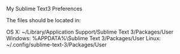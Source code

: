 My Sublime Text3 Preferences

The files should be located in:

OS X: ~/Library/Application Support/Sublime Text 3/Packages/User
Windows: %APPDATA%\Sublime Text 3/Packages/User
Linux: ~/.config/sublime-text-3/Packages/User


